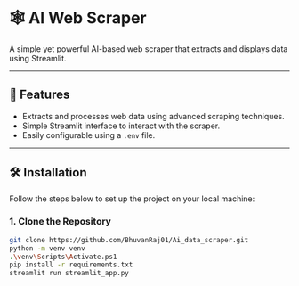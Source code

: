 # 🕸️ AI Web Scraper

A simple yet powerful AI-based web scraper that extracts and displays data using Streamlit.

---

## 🚀 Features
- Extracts and processes web data using advanced scraping techniques.
- Simple Streamlit interface to interact with the scraper.
- Easily configurable using a `.env` file.

---

## 🛠️ Installation

Follow the steps below to set up the project on your local machine:

### 1. Clone the Repository
```bash
git clone https://github.com/BhuvanRaj01/Ai_data_scraper.git
python -m venv venv
.\venv\Scripts\Activate.ps1
pip install -r requirements.txt
streamlit run streamlit_app.py
